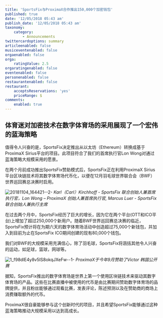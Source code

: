 ```yaml
---
title: 'SportsFix与ProximaX合作推出150,000个加密钱包'
published: true
date: '12/05/2018 05:43 am'
publish_date: '12/05/2018 05:43 am'
taxonomy:
    category:
        - Announcements
twittercardoptions: summary
articleenabled: false
musiceventenabled: false
orgaenabled: false
orga:
    ratingValue: 2.5
orgaratingenabled: false
eventenabled: false
personenabled: false
restaurantenabled: false
restaurant:
    acceptsReservations: 'yes'
    priceRange: $
comments:
    enabled: true
---
```


## 体育迷对加密技术在数字体育场的采用展现了一个宏伟的蓝海策略

值得令人兴奋的是，SportsFix决定推出从以太坊（Ethereum）转换成基于ProximaX Sirius平台的项目。此项目符合了我们的首席执行官Lon Wong对通过蓝海策略大规模采用的愿景。

在两个月前成功推出SportsFix赞助模式后，SportsFix正在利用ProximaX Sirius平台区块链技术将其数字体育场代币化，以便在12月羽毛球世界联合会（BWF）世界巡回赛总决赛时启用。

![20181104_164421--2-](/content/images/2018/12/20181104_164421--2-.jpg)
*Karl（Carl）Kirchhoff  -  SportsFix 联合创始人兼首席执行官，Lon Wong – ProximaX 创始人兼首席执行官, Marcus Luer -  SportsFix联合创始人兼执行主席*

在过去两个月中，SportsFix经历了巨大的增长，因为它在两个平台(OTT和ICO平台)上增加了超过250,000个新用户。随着BWF世界巡回赛总决赛的临近，SportsFix预计将在为期六天的数字体育场活动中创造超过75,000个新钱包，并加入到目前为止在SportsFix ICO期间创建的现有80,000个钱包。

我们对BWF的大规模采用充满信心，除了羽毛球，SportsFix将涵括其他令人兴奋的运动，如足球，篮球，网球等。

![1_f98dlE4y8v5IS8okqJXeFw--1-](/content/images/2018/12/1_f98dlE4y8v5IS8okqJXeFw--1-.png)
*ProximaX于今年9月赞助了Victor 韩国公开赛*

据知，SportsFix推出的数字体育场是世界上第一个使用区块链技术来驱动其数字体育场的产品。这些在比赛直播中被使用的代币是由比赛期间赞助数字体育场的品牌提供，并且粉丝能够通过观看比赛，发表评论，陈述预测以及在赞助商的商场上消费赚取额外的代币。

ProximaX很自豪能够参与这个创新时代的项目，并且希望SportsFix能够通过这种蓝海策略推动大规模采用以达到高成长。